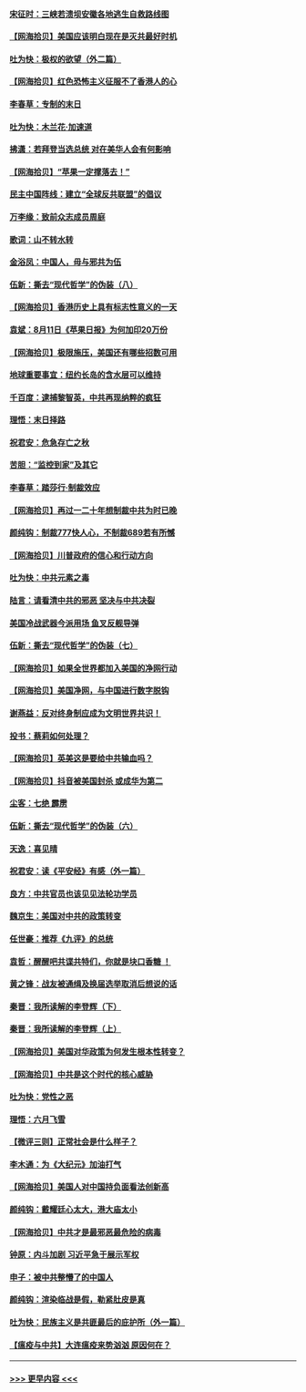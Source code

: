 #### [宋征时：三峡若溃坝安徽各地逃生自救路线图](../pages/nsc993/n12332450.md?t=08160302) 
#### [【网海拾贝】美国应该明白现在是灭共最好时机](../pages/nsc993/n12332313.md?t=08160302) 
#### [吐为快：极权的欲望（外二篇）](../pages/nsc993/n12332089.md?t=08160302) 
#### [【网海拾贝】红色恐怖主义征服不了香港人的心](../pages/nsc993/n12329296.md?t=08160302) 
#### [李春草：专制的末日](../pages/nsc993/n12329079.md?t=08160302) 
#### [吐为快：木兰花‧加速道](../pages/nsc993/n12327366.md?t=08160302) 
#### [拂潇：若拜登当选总统 对在美华人会有何影响](../pages/nsc993/n12295996.md?t=08160302) 
#### [【网海拾贝】“苹果一定撑落去！”](../pages/nsc993/n12326784.md?t=08160302) 
#### [民主中国阵线：建立“全球反共联盟”的倡议](../pages/nsc993/n12324177.md?t=08160302) 
#### [万李缘：致前众志成员周庭](../pages/nsc993/n12324635.md?t=08160302) 
#### [歌词：山不转水转](../pages/nsc993/n12324599.md?t=08160302) 
#### [金浴凤：中国人，毋与邪共为伍](../pages/nsc993/n12324257.md?t=08160302) 
#### [伍新：撕去“现代哲学”的伪装（八）](../pages/nsc993/n12324188.md?t=08160302) 
#### [【网海拾贝】香港历史上具有标志性意义的一天](../pages/nsc993/n12324021.md?t=08160302) 
#### [袁斌：8月11日《苹果日报》为何加印20万份](../pages/nsc993/n12323955.md?t=08160302) 
#### [【网海拾贝】极限施压，美国还有哪些招数可用](../pages/nsc993/n12322512.md?t=08160302) 
#### [地球重要事宜：纽约长岛的含水层可以维持](../pages/nsc993/n12321844.md?t=08160302) 
#### [千百度：逮捕黎智英，中共再现纳粹的疯狂](../pages/nsc993/n12321777.md?t=08160302) 
#### [理悟：末日择路](../pages/nsc993/n12320812.md?t=08160302) 
#### [祝君安：危急存亡之秋](../pages/nsc993/n12320795.md?t=08160302) 
#### [苦胆：“监控到家”及其它](../pages/nsc993/n12320751.md?t=08160302) 
#### [李春草：踏莎行·制裁效应](../pages/nsc993/n12318290.md?t=08160302) 
#### [【网海拾贝】再过一二十年想制裁中共为时已晚](../pages/nsc993/n12318195.md?t=08160302) 
#### [颜纯钩：制裁777快人心，不制裁689若有所憾](../pages/nsc993/n12316912.md?t=08160302) 
#### [【网海拾贝】川普政府的信心和行动方向](../pages/nsc993/n12316673.md?t=08160302) 
#### [吐为快：中共元素之毒](../pages/nsc993/n12316547.md?t=08160302) 
#### [陆言：请看清中共的邪恶 坚决与中共决裂](../pages/nsc993/n12315784.md?t=08160302) 
#### [美国冷战武器今派用场 鱼叉反舰导弹](../pages/nsc993/n12316258.md?t=08160302) 
#### [伍新：撕去“现代哲学”的伪装（七）](../pages/nsc993/n12315846.md?t=08160302) 
#### [【网海拾贝】如果全世界都加入美国的净网行动](../pages/nsc993/n12315588.md?t=08160302) 
#### [【网海拾贝】美国净网，与中国进行数字脱钩](../pages/nsc993/n12312813.md?t=08160302) 
#### [谢燕益：反对终身制应成为文明世界共识！](../pages/nsc993/n12310465.md?t=08160302) 
#### [投书：蔡莉如何处理？](../pages/nsc993/n12310224.md?t=08160302) 
#### [【网海拾贝】英美这是要给中共输血吗？](../pages/nsc993/n12307646.md?t=08160302) 
#### [【网海拾贝】抖音被美国封杀 或成华为第二](../pages/nsc993/n12305277.md?t=08160302) 
#### [尘客：七绝 霹雳](../pages/nsc993/n12304053.md?t=08160302) 
#### [伍新：撕去“现代哲学”的伪装（六）](../pages/nsc993/n12303243.md?t=08160302) 
#### [天逸：喜见晴](../pages/nsc993/n12303226.md?t=08160302) 
#### [祝君安：读《平安经》有感（外一篇）](../pages/nsc993/n12303170.md?t=08160302) 
#### [良方：中共官员也该见见法轮功学员](../pages/nsc993/n12302985.md?t=08160302) 
#### [魏京生：美国对中共的政策转变](../pages/nsc993/n12302929.md?t=08160302) 
#### [任世豪：推荐《九评》的总统](../pages/nsc993/n12302838.md?t=08160302) 
#### [袁哲：醒醒吧共谍共特们，你就是块口香糖 ！](../pages/nsc993/n12302678.md?t=08160302) 
#### [黄之锋：战友被通缉及换届选举取消后想说的话](../pages/nsc993/n12302681.md?t=08160302) 
#### [秦晋：我所读解的李登辉（下）](../pages/nsc993/n12302171.md?t=08160302) 
#### [秦晋：我所读解的李登辉（上）](../pages/nsc993/n12301979.md?t=08160302) 
#### [【网海拾贝】美国对华政策为何发生根本性转变？](../pages/nsc993/n12302091.md?t=08160302) 
#### [【网海拾贝】中共是这个时代的核心威胁](../pages/nsc993/n12300541.md?t=08160302) 
#### [吐为快：党性之恶](../pages/nsc993/n12300263.md?t=08160302) 
#### [理悟：六月飞雪](../pages/nsc993/n12300243.md?t=08160302) 
#### [【微评三则】正常社会是什么样子？](../pages/nsc993/n12300228.md?t=08160302) 
#### [李木通：为《大纪元》加油打气](../pages/nsc993/n12280363.md?t=08160302) 
#### [【网海拾贝】美国人对中国持负面看法创新高](../pages/nsc993/n12298720.md?t=08160302) 
#### [颜纯钩：戴耀廷心太大，港大庙太小](../pages/nsc993/n12297682.md?t=08160302) 
#### [【网海拾贝】中共才是最邪恶最危险的病毒](../pages/nsc993/n12296470.md?t=08160302) 
#### [钟原：内斗加剧 习近平急于展示军权](../pages/nsc993/n12292544.md?t=08160302) 
#### [申子：被中共整懵了的中国人](../pages/nsc993/n12291389.md?t=08160302) 
#### [颜纯钩：渲染临战是假，勒紧肚皮是真](../pages/nsc993/n12290945.md?t=08160302) 
#### [吐为快：民族主义是共匪最后的庇护所（外一篇）](../pages/nsc993/n12290887.md?t=08160302) 
#### [【瘟疫与中共】大连瘟疫来势汹汹 原因何在？](../pages/nsc993/n12287474.md?t=08160302) 

----
#### [ >>> 更早内容 <<< ](../indexes/nsc993-earlier.md)
